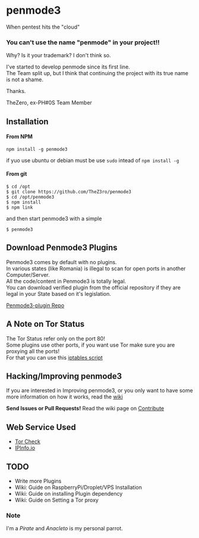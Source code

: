 # penmode3
When pentest hits the "cloud"

### You can't use the name "penmode" in your project!!
Why? Is it your trademark? I don't think so.

I've started to develop penmode since its first line.<br/>
The Team split up, but I think that continuing the project with its true name is not a shame.

Thanks.

TheZero, ex-PH#0S Team Member

## Installation

#### From NPM
`npm install -g penmode3`

if yuo use ubuntu or debian must be use `sudo` intead of `npm install -g`

#### From git
```
$ cd /opt
$ git clone https://github.com/TheZ3ro/penmode3
$ cd /opt/penmode3
$ npm install
$ npm link
```
and then start penmode3 with a simple
```
$ penmode3
```

## Download Penmode3 Plugins

Penmode3 comes by default with no plugins. <br/>
In various states (like Romania) is illegal to scan for open ports in another Computer/Server. <br/>
All the code/content in Penmode3 is totally legal. <br/>
You can download verified plugin from the official repository if they are legal in your State based on it's legislation. <br/>

[Penmode3-plugin Repo](http://github.com/TheZ3ro/penmode3-plugin)

## A Note on Tor Status
The Tor Status refer only on the port 80!<br/>
Some plugins use other ports, if you want use Tor make sure you are proxying all the ports!<br/>
For that you can use this [iptables script](https://github.com/ParrotSec/anonsurf/blob/master/anonsurf.sh)

## Hacking/Improving penmode3
If you are interested in Improving penmode3, or you only want to have
some more information on how it works, read the [wiki](https://github.com/TheZ3ro/penmode3/wiki/)

**Send Issues or Pull Requests!**
Read the wiki page on [Contribute](https://github.com/TheZ3ro/penmode3/wiki/Contribute)

## Web Service Used

 * [Tor Check](https://check.torproject.org/)
 * [IPInfo.io](http://ipinfo.io/)

## TODO

* Write more Plugins
* Wiki: Guide on RaspberryPi/Droplet/VPS Installation
* Wiki: Guide on installing Plugin dependency
* Wiki: Guide on Setting a Tor proxy

### Note
I'm a *Pirate* and *Anacleto* is my personal parrot.
